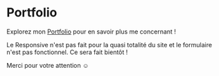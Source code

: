 # Portfolio

Explorez mon [Portfolio](https://yassineb2411.github.io/yassinebounou.github.io/
) pour en savoir plus me concernant !

Le Responsive n'est pas fait pour la quasi totalité du site et le formulaire n'est pas fonctionnel. Ce sera fait bientôt !

Merci pour votre attention ☺️
